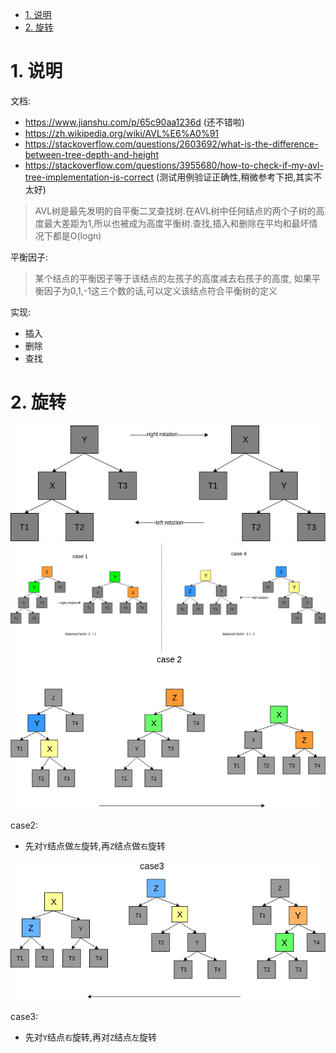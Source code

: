 <!-- TOC -->

- [1. 说明](#1-说明)
- [2. 旋转](#2-旋转)

<!-- /TOC -->

<a id="markdown-1-说明" name="1-说明"></a>
# 1. 说明

文档:
* https://www.jianshu.com/p/65c90aa1236d (还不错啦)
* https://zh.wikipedia.org/wiki/AVL%E6%A0%91
* https://stackoverflow.com/questions/2603692/what-is-the-difference-between-tree-depth-and-height
* https://stackoverflow.com/questions/3955680/how-to-check-if-my-avl-tree-implementation-is-correct (测试用例验证正确性,稍微参考下把,其实不太好)

> AVL树是最先发明的自平衡二叉查找树.在AVL树中任何结点的两个子树的高度最大差距为1,所以也被成为高度平衡树.查找,插入和删除在平均和最坏情况下都是O(logn)


平衡因子:
> 某个结点的平衡因子等于该结点的左孩子的高度减去右孩子的高度, 如果平衡因子为0,1,-1这三个数的话,可以定义该结点符合平衡树的定义


实现:
* 插入
* 删除
* 查找

<a id="markdown-2-旋转" name="2-旋转"></a>
# 2. 旋转

![](avl.png)
![](case1and4.png)
![](case2.png)

case2:
* 先对`Y`结点做`左`旋转,再`Z`结点做`右`旋转


![](case3.png)

case3:
* 先对`Y`结点`右`旋转,再对`Z`结点`左`旋转

